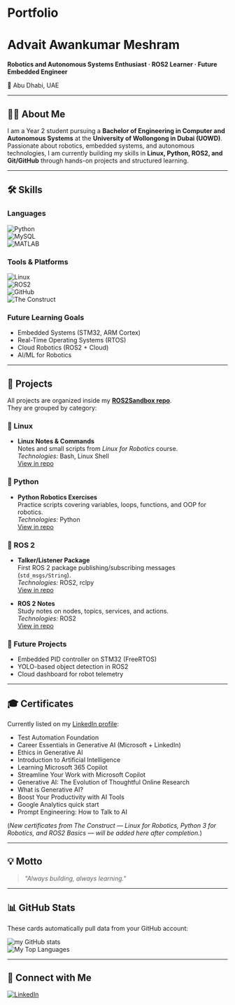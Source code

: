 # Portfolio
# Advait Awankumar Meshram

**Robotics and Autonomous Systems Enthusiast · ROS2 Learner · Future Embedded Engineer**

📍 Abu Dhabi, UAE  

---

## 👨‍💻 About Me
I am a Year 2 student pursuing a **Bachelor of Engineering in Computer and Autonomous Systems** at the **University of Wollongong in Dubai (UOWD)**.  
Passionate about robotics, embedded systems, and autonomous technologies, I am currently building my skills in **Linux, Python, ROS2, and Git/GitHub** through hands-on projects and structured learning.  

---

## 🛠️ Skills

### Languages
![Python](https://img.shields.io/badge/-Python-3776AB?logo=python&logoColor=white)  
![MySQL](https://img.shields.io/badge/-MySQL-4479A1?logo=mysql&logoColor=white)  
![MATLAB](https://img.shields.io/badge/-MATLAB-ff8800?logo=mathworks&logoColor=white)  

### Tools & Platforms
![Linux](https://img.shields.io/badge/-Linux-FCC624?logo=linux&logoColor=black)  
![ROS2](https://img.shields.io/badge/-ROS2-22314E?logo=ros&logoColor=white)  
![GitHub](https://img.shields.io/badge/-GitHub-181717?logo=github&logoColor=white)  
![The Construct](https://img.shields.io/badge/-The%20Construct-00C7B7?style=flat)  

### Future Learning Goals
- Embedded Systems (STM32, ARM Cortex)  
- Real-Time Operating Systems (RTOS)  
- Cloud Robotics (ROS2 + Cloud)  
- AI/ML for Robotics  

---

## 📂 Projects

All projects are organized inside my **[ROS2Sandbox repo](https://github.com/advaitmeshram/ROS2-sandbox)**.  
They are grouped by category:

### 🔹 Linux
- **Linux Notes & Commands**  
  Notes and small scripts from *Linux for Robotics* course.  
  *Technologies:* Bash, Linux Shell  
  [View in repo](https://github.com/advaitmeshram/ROS2-sandbox/tree/main/linux-notes)

### 🔹 Python
- **Python Robotics Exercises**  
  Practice scripts covering variables, loops, functions, and OOP for robotics.  
  *Technologies:* Python  
  [View in repo](https://github.com/advaitmeshram/ROS2-sandbox/tree/main/python-robotics)

### 🔹 ROS 2
- **Talker/Listener Package**  
  First ROS 2 package publishing/subscribing messages (`std_msgs/String`).  
  *Technologies:* ROS2, rclpy  
  [View in repo](https://github.com/advaitmeshram/ROS2-sandbox/tree/main/colcon_ws/src/talker_listener)  

- **ROS 2 Notes**  
  Study notes on nodes, topics, services, and actions.  
  *Technologies:* ROS2  
  [View in repo](https://github.com/advaitmeshram/ROS2-sandbox/tree/main/ros2-basics)

### 🔹 Future Projects
- Embedded PID controller on STM32 (FreeRTOS)  
- YOLO-based object detection in ROS2  
- Cloud dashboard for robot telemetry  

---

## 🎓 Certificates

Currently listed on my [LinkedIn profile](https://www.linkedin.com/in/advait-awankumar-meshram-b75a80333/):  

- Test Automation Foundation  
- Career Essentials in Generative AI (Microsoft + LinkedIn)  
- Ethics in Generative AI  
- Introduction to Artificial Intelligence  
- Learning Microsoft 365 Copilot  
- Streamline Your Work with Microsoft Copilot  
- Generative AI: The Evolution of Thoughtful Online Research  
- What is Generative AI?  
- Boost Your Productivity with AI Tools  
- Google Analytics quick start  
- Prompt Engineering: How to Talk to AI  

(*New certificates from The Construct — Linux for Robotics, Python 3 for Robotics, and ROS2 Basics — will be added here after completion.*)

---

## 💡 Motto
> *"Always building, always learning."*

---

## 📊 GitHub Stats

These cards automatically pull data from your GitHub account:

![my GitHub stats](https://github-readme-stats.vercel.app/api?username=advaitmeshram&show_icons=true&theme=tokyonight)  
![My Top Languages](https://github-readme-stats.vercel.app/api/top-langs/?username=advaitmeshram&layout=compact&theme=tokyonight)

---

## 🔗 Connect with Me
[![LinkedIn](https://img.shields.io/badge/-LinkedIn-0077B5?logo=linkedin&logoColor=white)](https://www.linkedin.com/in/advait-awankumar-meshram-b75a80333/)

